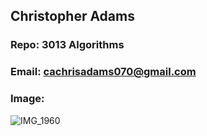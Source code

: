 ## Christopher Adams
### Repo: 3013 Algorithms
### Email: cachrisadams070@gmail.com
### Image:
![IMG_1960](https://github.com/UnboundedArchive/3013-Algorithms/assets/157320587/cfc3f4dc-a872-42b3-9275-0b3d5ba061af)
